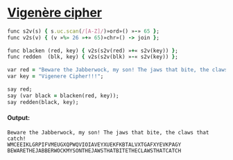 [1]: http://rosettacode.org/wiki/Vigenère_cipher

# [Vigenère cipher][1]

```ruby
func s2v(s) { s.uc.scan(/[A-Z]/)»ord»() »-» 65 };
func v2s(v) { (v »%» 26 »+» 65)»chr»() -> join };
 
func blacken (red, key) { v2s(s2v(red) »+« s2v(key)) };
func redden  (blk, key) { v2s(s2v(blk) »-« s2v(key)) };
 
var red = "Beware the Jabberwock, my son! The jaws that bite, the claws that catch!";
var key = "Vigenere Cipher!!!";
 
say red;
say (var black = blacken(red, key));
say redden(black, key);
```

#### Output:
```
Beware the Jabberwock, my son! The jaws that bite, the claws that catch!
WMCEEIKLGRPIFVMEUGXQPWQVIOIAVEYXUEKFKBTALVXTGAFXYEVKPAGY
BEWARETHEJABBERWOCKMYSONTHEJAWSTHATBITETHECLAWSTHATCATCH
```
